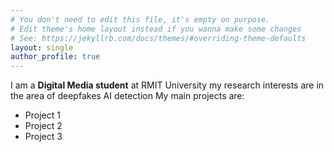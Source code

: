 ```yaml
---
# You don't need to edit this file, it's empty on purpose.
# Edit theme's home layout instead if you wanna make some changes
# See: https://jekyllrb.com/docs/themes/#overriding-theme-defaults
layout: single
author_profile: true
---
```


I am a **Digital Media student** at RMIT University my research interests are in the area of 
deepfakes AI detection  My main projects are:
- Project 1
- Project 2
- Project 3
